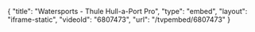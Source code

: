 {
    "title": "Watersports - Thule Hull-a-Port Pro",
    "type": "embed",
    "layout": "iframe-static",
    "videoId": "6807473",
    "url": "\/tvpembed\/6807473"
}